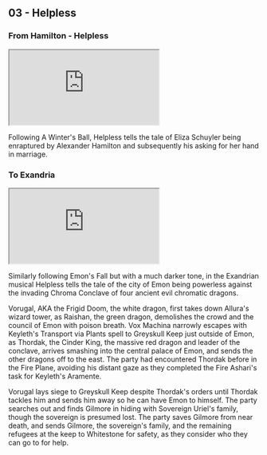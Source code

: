 ## 03 - Helpless

### From Hamilton - Helpless

<div class="video-responsive">
<iframe id="ytplayer" type="text/html" src="https://www.youtube.com/embed/6frd_dHxPRs">
</iframe></div>

Following A Winter's Ball, Helpless tells the tale of Eliza Schuyler being enraptured by Alexander Hamilton and subsequently his asking for her hand in marriage.

### To Exandria

<div class="video-responsive">
<iframe id="ytplayer" type="text/html" src="https://www.youtube.com/embed/KWzAI30XWGU">
</iframe></div>

Similarly following Emon's Fall but with a much darker tone, in the Exandrian musical Helpless tells the tale of the city of Emon
being powerless against the invading Chroma Conclave of four ancient evil chromatic dragons.

Vorugal, AKA the Frigid Doom, the white dragon, first takes down Allura's wizard tower, as Raishan, the green dragon,
demolishes the crowd and the council of Emon with poison breath. Vox Machina narrowly escapes with Keyleth's Transport via Plants spell
to Greyskull Keep just outside of Emon, as Thordak, the Cinder King, the massive red dragon and leader of the conclave,
arrives smashing into the central palace of Emon, and sends the other dragons off to the east.
The party had encountered Thordak before in the Fire Plane, avoiding his distant gaze as they completed the Fire Ashari's task for Keyleth's Aramente.

Vorugal lays siege to Greyskull Keep despite Thordak's orders until Thordak tackles him and sends him away so he can have Emon to himself.
The party searches out and finds Gilmore in hiding with Sovereign Uriel's family, though the sovereign is presumed lost.
The party saves Gilmore from near death, and sends Gilmore, the sovereign's family, and the remaining refugees at the keep to Whitestone for safety,
as they consider who they can go to for help.
